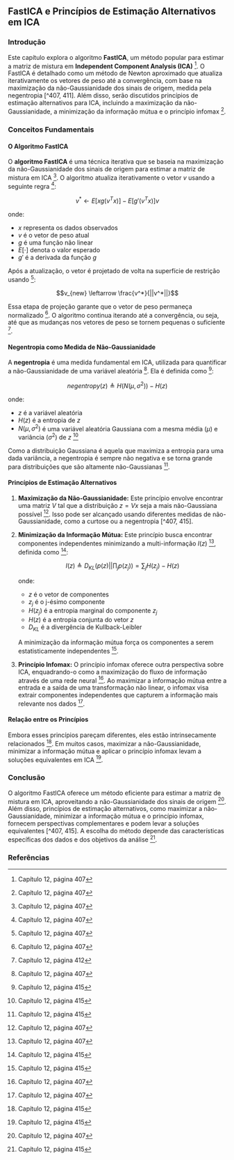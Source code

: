 ## FastICA e Princípios de Estimação Alternativos em ICA

### Introdução
Este capítulo explora o algoritmo **FastICA**, um método popular para estimar a matriz de mistura em **Independent Component Analysis (ICA)** [^407]. O FastICA é detalhado como um método de Newton aproximado que atualiza iterativamente os vetores de peso até a convergência, com base na maximização da não-Gaussianidade dos sinais de origem, medida pela negentropia [^407, 411]. Além disso, serão discutidos princípios de estimação alternativos para ICA, incluindo a maximização da não-Gaussianidade, a minimização da informação mútua e o princípio infomax [^407].

### Conceitos Fundamentais

#### O Algoritmo FastICA
O **algoritmo FastICA** é uma técnica iterativa que se baseia na maximização da não-Gaussianidade dos sinais de origem para estimar a matriz de mistura em ICA [^407]. O algoritmo atualiza iterativamente o vetor *v* usando a seguinte regra [^407]:

$$v^* \leftarrow E[x g(v^T x)] - E[g'(v^T x)] v$$

onde:
*   $x$ representa os dados observados
*   $v$ é o vetor de peso atual
*   $g$ é uma função não linear
*   $E[\cdot]$ denota o valor esperado
*   $g'$ é a derivada da função $g$

Após a atualização, o vetor é projetado de volta na superfície de restrição usando [^407]:

$$v_{new} \leftarrow \frac{v^*}{||v^*||}$$

Essa etapa de projeção garante que o vetor de peso permaneça normalizado [^407]. O algoritmo continua iterando até a convergência, ou seja, até que as mudanças nos vetores de peso se tornem pequenas o suficiente [^412].

#### Negentropia como Medida de Não-Gaussianidade
A **negentropia** é uma medida fundamental em ICA, utilizada para quantificar a não-Gaussianidade de uma variável aleatória [^407]. Ela é definida como [^415]:

$$negentropy(z) \triangleq H(N(\mu, \sigma^2)) - H(z)$$

onde:
*   $z$ é a variável aleatória
*   $H(z)$ é a entropia de $z$
*   $N(\mu, \sigma^2)$ é uma variável aleatória Gaussiana com a mesma média ($\mu$) e variância ($\sigma^2$) de $z$ [^415]

Como a distribuição Gaussiana é aquela que maximiza a entropia para uma dada variância, a negentropia é sempre não negativa e se torna grande para distribuições que são altamente não-Gaussianas [^415].

#### Princípios de Estimação Alternativos

1.  **Maximização da Não-Gaussianidade:** Este princípio envolve encontrar uma matriz $V$ tal que a distribuição $z = Vx$ seja a mais não-Gaussiana possível [^407]. Isso pode ser alcançado usando diferentes medidas de não-Gaussianidade, como a curtose ou a negentropia [^407, 415].

2.  **Minimização da Informação Mútua:** Este princípio busca encontrar componentes independentes minimizando a multi-informação $I(z)$ [^407], definida como [^415]:

    $$I(z) \triangleq D_{KL}(p(z) || \prod_{j} p(z_j)) = \sum_{j}H(z_j) - H(z)$$

    onde:
    *   $z$ é o vetor de componentes
    *   $z_j$ é o j-ésimo componente
    *   $H(z_j)$ é a entropia marginal do componente $z_j$
    *   $H(z)$ é a entropia conjunta do vetor $z$
    *   $D_{KL}$ é a divergência de Kullback-Leibler

    A minimização da informação mútua força os componentes a serem estatisticamente independentes [^415].

3.  **Princípio Infomax:** O princípio infomax oferece outra perspectiva sobre ICA, enquadrando-o como a maximização do fluxo de informação através de uma rede neural [^407]. Ao maximizar a informação mútua entre a entrada e a saída de uma transformação não linear, o infomax visa extrair componentes independentes que capturem a informação mais relevante nos dados [^407].

#### Relação entre os Princípios

Embora esses princípios pareçam diferentes, eles estão intrinsecamente relacionados [^415]. Em muitos casos, maximizar a não-Gaussianidade, minimizar a informação mútua e aplicar o princípio infomax levam a soluções equivalentes em ICA [^415].

### Conclusão

O algoritmo FastICA oferece um método eficiente para estimar a matriz de mistura em ICA, aproveitando a não-Gaussianidade dos sinais de origem [^407]. Além disso, princípios de estimação alternativos, como maximizar a não-Gaussianidade, minimizar a informação mútua e o princípio infomax, fornecem perspectivas complementares e podem levar a soluções equivalentes [^407, 415]. A escolha do método depende das características específicas dos dados e dos objetivos da análise [^415].

### Referências
[^407]: Capítulo 12, página 407
[^411]: Capítulo 12, página 411
[^412]: Capítulo 12, página 412
[^415]: Capítulo 12, página 415
<!-- END -->